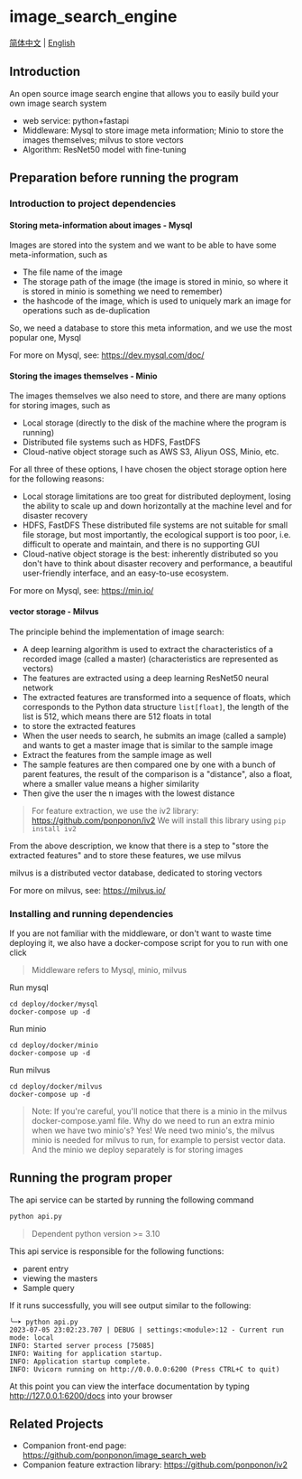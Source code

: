 # image_search_engine

[简体中文](./README.zh-CN.md) | [English](./README.md)

## Introduction

An open source image search engine that allows you to easily build your own image search system

- web service: python+fastapi
- Middleware: Mysql to store image meta information; Minio to store the images themselves; milvus to store vectors
- Algorithm: ResNet50 model with fine-tuning

## Preparation before running the program

### Introduction to project dependencies

#### Storing meta-information about images - Mysql

Images are stored into the system and we want to be able to have some meta-information, such as

- The file name of the image
- The storage path of the image (the image is stored in minio, so where it is stored in minio is something we need to remember)
- the hashcode of the image, which is used to uniquely mark an image for operations such as de-duplication

So, we need a database to store this meta information, and we use the most popular one, Mysql

For more on Mysql, see: https://dev.mysql.com/doc/

#### Storing the images themselves - Minio

The images themselves we also need to store, and there are many options for storing images, such as

- Local storage (directly to the disk of the machine where the program is running)
- Distributed file systems such as HDFS, FastDFS
- Cloud-native object storage such as AWS S3, Aliyun OSS, Minio, etc.

For all three of these options, I have chosen the object storage option here for the following reasons:

- Local storage limitations are too great for distributed deployment, losing the ability to scale up and down horizontally at the machine level and for disaster recovery
- HDFS, FastDFS These distributed file systems are not suitable for small file storage, but most importantly, the ecological support is too poor, i.e. difficult to operate and maintain, and there is no supporting GUI
- Cloud-native object storage is the best: inherently distributed so you don't have to think about disaster recovery and performance, a beautiful user-friendly interface, and an easy-to-use ecosystem.

For more on Mysql, see: https://min.io/

#### vector storage - Milvus

The principle behind the implementation of image search:

- A deep learning algorithm is used to extract the characteristics of a recorded image (called a master) (characteristics are represented as vectors)
- The features are extracted using a deep learning ResNet50 neural network
- The extracted features are transformed into a sequence of floats, which corresponds to the Python data structure `list[float]`, the length of the list is 512, which means there are 512 floats in total
- to store the extracted features
- When the user needs to search, he submits an image (called a sample) and wants to get a master image that is similar to the sample image
- Extract the features from the sample image as well
- The sample features are then compared one by one with a bunch of parent features, the result of the comparison is a "distance", also a float, where a smaller value means a higher similarity
- Then give the user the n images with the lowest distance

> For feature extraction, we use the iv2 library: https://github.com/ponponon/iv2
> We will install this library using `pip install iv2`

From the above description, we know that there is a step to "store the extracted features" and to store these features, we use milvus

milvus is a distributed vector database, dedicated to storing vectors

For more on milvus, see: https://milvus.io/

### Installing and running dependencies

If you are not familiar with the middleware, or don't want to waste time deploying it, we also have a docker-compose script for you to run with one click

> Middleware refers to Mysql, minio, milvus

Run mysql

```shell
cd deploy/docker/mysql
docker-compose up -d
```

Run minio

```shell
cd deploy/docker/minio
docker-compose up -d
```

Run milvus

```shell
cd deploy/docker/milvus
docker-compose up -d
```

> Note: If you're careful, you'll notice that there is a minio in the milvus docker-compose.yaml file. Why do we need to run an extra minio when we have two minio's? Yes! We need two minio's, the milvus minio is needed for milvus to run, for example to persist vector data. And the minio we deploy separately is for storing images

## Running the program proper

The api service can be started by running the following command

```python
python api.py
```

> Dependent python version >= 3.10

This api service is responsible for the following functions:

- parent entry
- viewing the masters
- Sample query

If it runs successfully, you will see output similar to the following:

```shell
╰─➤ python api.py
2023-07-05 23:02:23.707 | DEBUG | settings:<module>:12 - Current run mode: local
INFO: Started server process [75085]
INFO: Waiting for application startup.
INFO: Application startup complete.
INFO: Uvicorn running on http://0.0.0.0:6200 (Press CTRL+C to quit)
```

At this point you can view the interface documentation by typing http://127.0.0.1:6200/docs into your browser

## Related Projects

- Companion front-end page: https://github.com/ponponon/image_search_web
- Companion feature extraction library: https://github.com/ponponon/iv2
